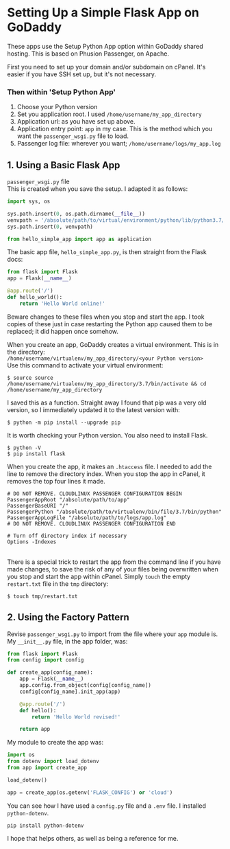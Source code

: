 # Setting Up a Simple Flask App on GoDaddy

These apps use the Setup Python App option within GoDaddy shared hosting.  This is based on Phusion Passenger, on Apache.

First you need to set up your domain and/or subdomain on cPanel.  It's easier if you have SSH set up, but it's not necessary.

### Then within 'Setup Python App'
1. Choose your Python version
1. Set you application root. I used `/home/username/my_app_directory`
1. Application url: as you have set up above.
1. Application entry point: `app` in my case.  This is the method which you want the `passenger_wsgi.py` file to load.
1. Passenger log file: wherever you want; `/home/username/logs/my_app.log`

## 1. Using a Basic Flask App
`passenger_wsgi.py` file\
This is created when you save the setup. I adapted it as follows:
```python
import sys, os

sys.path.insert(0, os.path.dirname(__file__))
venvpath = '/absolute/path/to/virtual/environment/python/lib/python3.7/site-packages'
sys.path.insert(0, venvpath)

from hello_simple_app import app as application
```

The basic app file, `hello_simple_app.py`, is then straight from the Flask docs:
```python
from flask import Flask
app = Flask(__name__)

@app.route('/')
def hello_world():
    return 'Hello World online!'
```
Beware changes to these files when you stop and start the app. I took copies of these just in case restarting the Python app caused them to be replaced; it did happen once somehow.

When you create an app, GoDaddy creates a virtual environment. This is in the directory:\
`/home/username/virtualenv/my_app_directory/<your Python version>` \
Use this command to activate your virtual environment:
```
$ source source /home/username/virtualenv/my_app_directory/3.7/bin/activate && cd /home/username/my_app_directory
```
I saved this as a function. Straight away I found that pip was a very old version, so I immediately updated it to the latest version with:
```
$ python -m pip install --upgrade pip
```
It is worth checking your Python version. 
You also need to install Flask.
```
$ python -V
$ pip install flask
```
When you create the app, it makes an `.htaccess` file. I needed to add the line to remove the directory index. When you stop the app in cPanel, it removes the top four lines it made.
```
# DO NOT REMOVE. CLOUDLINUX PASSENGER CONFIGURATION BEGIN
PassengerAppRoot "/absolute/path/to/app"
PassengerBaseURI "/"
PassengerPython "/absolute/path/to/virtualenv/bin/file/3.7/bin/python"
PassengerAppLogFile "/absolute/path/to/logs/app.log"
# DO NOT REMOVE. CLOUDLINUX PASSENGER CONFIGURATION END

# Turn off directory index if necessary
Options -Indexes
```
\
There is a special trick to restart the app from the command line if you have made changes, to save the risk of any of your files being overwritten when you stop and start the app within cPanel.  Simply `touch` the empty `restart.txt` file in the `tmp` directory:
```
$ touch tmp/restart.txt
```

## 2. Using the Factory Pattern
Revise `passenger_wsgi.py` to import from the file where your `app` module is.\
My `__init__.py` file, in the app folder, was:
```python
from flask import Flask
from config import config

def create_app(config_name):
    app = Flask(__name__)
    app.config.from_object(config[config_name])
    config[config_name].init_app(app)

    @app.route('/')
    def hello():
        return 'Hello World revised!'

    return app
```
My module to create the app was:
```python
import os
from dotenv import load_dotenv
from app import create_app

load_dotenv()

app = create_app(os.getenv('FLASK_CONFIG') or 'cloud')
```
You can see how I have used a `config.py` file and a `.env` file.  I installed `python-dotenv`.
```
pip install python-dotenv
```

I hope that helps others, as well as being a reference for me.